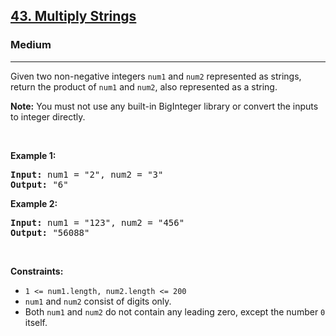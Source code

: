 <h2><a href="https://leetcode.com/problems/multiply-strings/">43. Multiply Strings</a></h2><h3>Medium</h3><hr><div><p>Given two non-negative integers <code data-copier-init="true">num1</code> and <code data-copier-init="true">num2</code> represented as strings, return the product of <code data-copier-init="true">num1</code> and <code data-copier-init="true">num2</code>, also represented as a string.</p>

<p><strong>Note:</strong>&nbsp;You must not use any built-in BigInteger library or convert the inputs to integer directly.</p>

<p>&nbsp;</p>
<p><strong class="example">Example 1:</strong></p>
<pre data-copier-init="true"><strong>Input:</strong> num1 = "2", num2 = "3"
<strong>Output:</strong> "6"
</pre><p><strong class="example">Example 2:</strong></p>
<pre data-copier-init="true"><strong>Input:</strong> num1 = "123", num2 = "456"
<strong>Output:</strong> "56088"
</pre>
<p>&nbsp;</p>
<p><strong>Constraints:</strong></p>

<ul>
	<li><code data-copier-init="true">1 &lt;= num1.length, num2.length &lt;= 200</code></li>
	<li><code data-copier-init="true">num1</code> and <code data-copier-init="true">num2</code> consist of digits only.</li>
	<li>Both <code data-copier-init="true">num1</code> and <code data-copier-init="true">num2</code>&nbsp;do not contain any leading zero, except the number <code data-copier-init="true">0</code> itself.</li>
</ul>
</div>